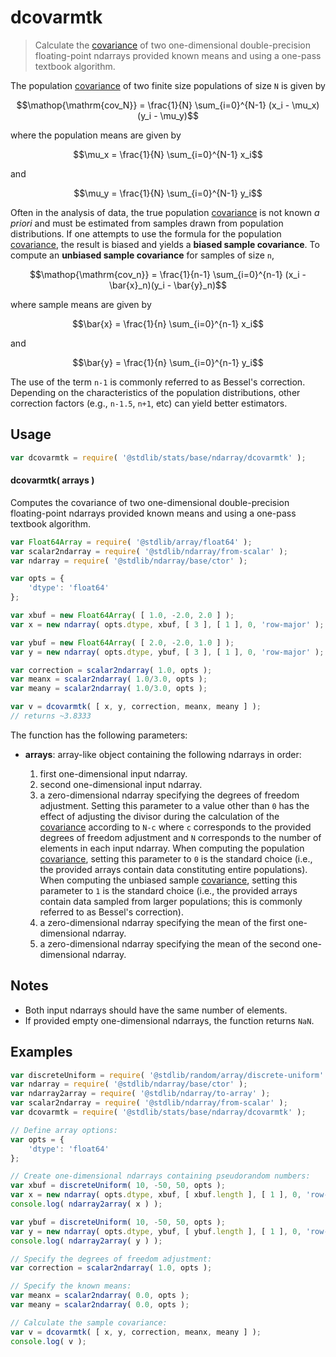 <!--

@license Apache-2.0

Copyright (c) 2025 The Stdlib Authors.

Licensed under the Apache License, Version 2.0 (the "License");
you may not use this file except in compliance with the License.
You may obtain a copy of the License at

   http://www.apache.org/licenses/LICENSE-2.0

Unless required by applicable law or agreed to in writing, software
distributed under the License is distributed on an "AS IS" BASIS,
WITHOUT WARRANTIES OR CONDITIONS OF ANY KIND, either express or implied.
See the License for the specific language governing permissions and
limitations under the License.

-->

# dcovarmtk

> Calculate the [covariance][covariance] of two one-dimensional double-precision floating-point ndarrays provided known means and using a one-pass textbook algorithm.

<section class="intro">

The population [covariance][covariance] of two finite size populations of size `N` is given by

<!-- <equation class="equation" label="eq:population_covariance" align="center" raw="\operatorname{\mathrm{cov_N}} = \frac{1}{N} \sum_{i=0}^{N-1} (x_i - \mu_x)(y_i - \mu_y)" alt="Equation for the population covariance."> -->

```math
\mathop{\mathrm{cov_N}} = \frac{1}{N} \sum_{i=0}^{N-1} (x_i - \mu_x)(y_i - \mu_y)
```

<!-- </equation> -->

where the population means are given by

<!-- <equation class="equation" label="eq:population_mean_for_x" align="center" raw="\mu_x = \frac{1}{N} \sum_{i=0}^{N-1} x_i" alt="Equation for the population mean for first array."> -->

```math
\mu_x = \frac{1}{N} \sum_{i=0}^{N-1} x_i
```

<!-- </equation> -->

and

<!-- <equation class="equation" label="eq:population_mean_for_y" align="center" raw="\mu_y = \frac{1}{N} \sum_{i=0}^{N-1} y_i" alt="Equation for the population mean for second array."> -->

```math
\mu_y = \frac{1}{N} \sum_{i=0}^{N-1} y_i
```

<!-- </equation> -->

Often in the analysis of data, the true population [covariance][covariance] is not known _a priori_ and must be estimated from samples drawn from population distributions. If one attempts to use the formula for the population [covariance][covariance], the result is biased and yields a **biased sample covariance**. To compute an **unbiased sample covariance** for samples of size `n`,

<!-- <equation class="equation" label="eq:unbiased_sample_covariance" align="center" raw="\operatorname{\mathrm{cov_n}} = \frac{1}{n-1} \sum_{i=0}^{n-1} (x_i - \bar{x}_n)(y_i - \bar{y}_n)" alt="Equation for computing an unbiased sample variance."> -->

```math
\mathop{\mathrm{cov_n}} = \frac{1}{n-1} \sum_{i=0}^{n-1} (x_i - \bar{x}_n)(y_i - \bar{y}_n)
```

<!-- </equation> -->

where sample means are given by

<!-- <equation class="equation" label="eq:sample_mean_for_x" align="center" raw="\bar{x} = \frac{1}{n} \sum_{i=0}^{n-1} x_i" alt="Equation for the sample mean for first array."> -->

```math
\bar{x} = \frac{1}{n} \sum_{i=0}^{n-1} x_i
```

<!-- </equation> -->

and

<!-- <equation class="equation" label="eq:sample_mean_for_y" align="center" raw="\bar{y} = \frac{1}{n} \sum_{i=0}^{n-1} y_i" alt="Equation for the sample mean for second array."> -->

```math
\bar{y} = \frac{1}{n} \sum_{i=0}^{n-1} y_i
```

<!-- </equation> -->

The use of the term `n-1` is commonly referred to as Bessel's correction. Depending on the characteristics of the population distributions, other correction factors (e.g., `n-1.5`, `n+1`, etc) can yield better estimators.

</section>

<!-- /.intro -->

<section class="usage">

## Usage

```javascript
var dcovarmtk = require( '@stdlib/stats/base/ndarray/dcovarmtk' );
```

#### dcovarmtk( arrays )

Computes the covariance of two one-dimensional double-precision floating-point ndarrays provided known means and using a one-pass textbook algorithm.

```javascript
var Float64Array = require( '@stdlib/array/float64' );
var scalar2ndarray = require( '@stdlib/ndarray/from-scalar' );
var ndarray = require( '@stdlib/ndarray/base/ctor' );

var opts = {
    'dtype': 'float64'
};

var xbuf = new Float64Array( [ 1.0, -2.0, 2.0 ] );
var x = new ndarray( opts.dtype, xbuf, [ 3 ], [ 1 ], 0, 'row-major' );

var ybuf = new Float64Array( [ 2.0, -2.0, 1.0 ] );
var y = new ndarray( opts.dtype, ybuf, [ 3 ], [ 1 ], 0, 'row-major' );

var correction = scalar2ndarray( 1.0, opts );
var meanx = scalar2ndarray( 1.0/3.0, opts );
var meany = scalar2ndarray( 1.0/3.0, opts );

var v = dcovarmtk( [ x, y, correction, meanx, meany ] );
// returns ~3.8333
```

The function has the following parameters:

-   **arrays**: array-like object containing the following ndarrays in order:

    1.  first one-dimensional input ndarray.
    2.  second one-dimensional input ndarray.
    3.  a zero-dimensional ndarray specifying the degrees of freedom adjustment. Setting this parameter to a value other than `0` has the effect of adjusting the divisor during the calculation of the [covariance][covariance] according to `N-c` where `c` corresponds to the provided degrees of freedom adjustment and `N` corresponds to the number of elements in each input ndarray. When computing the population [covariance][covariance], setting this parameter to `0` is the standard choice (i.e., the provided arrays contain data constituting entire populations). When computing the unbiased sample [covariance][covariance], setting this parameter to `1` is the standard choice (i.e., the provided arrays contain data sampled from larger populations; this is commonly referred to as Bessel's correction).
    4.  a zero-dimensional ndarray specifying the mean of the first one-dimensional ndarray.
    5.  a zero-dimensional ndarray specifying the mean of the second one-dimensional ndarray.

</section>

<!-- /.usage -->

<section class="notes">

## Notes

-   Both input ndarrays should have the same number of elements.
-   If provided empty one-dimensional ndarrays, the function returns `NaN`.

</section>

<!-- /.notes -->

<section class="examples">

## Examples

<!-- eslint no-undef: "error" -->

```javascript
var discreteUniform = require( '@stdlib/random/array/discrete-uniform' );
var ndarray = require( '@stdlib/ndarray/base/ctor' );
var ndarray2array = require( '@stdlib/ndarray/to-array' );
var scalar2ndarray = require( '@stdlib/ndarray/from-scalar' );
var dcovarmtk = require( '@stdlib/stats/base/ndarray/dcovarmtk' );

// Define array options:
var opts = {
    'dtype': 'float64'
};

// Create one-dimensional ndarrays containing pseudorandom numbers:
var xbuf = discreteUniform( 10, -50, 50, opts );
var x = new ndarray( opts.dtype, xbuf, [ xbuf.length ], [ 1 ], 0, 'row-major' );
console.log( ndarray2array( x ) );

var ybuf = discreteUniform( 10, -50, 50, opts );
var y = new ndarray( opts.dtype, ybuf, [ ybuf.length ], [ 1 ], 0, 'row-major' );
console.log( ndarray2array( y ) );

// Specify the degrees of freedom adjustment:
var correction = scalar2ndarray( 1.0, opts );

// Specify the known means:
var meanx = scalar2ndarray( 0.0, opts );
var meany = scalar2ndarray( 0.0, opts );

// Calculate the sample covariance:
var v = dcovarmtk( [ x, y, correction, meanx, meany ] );
console.log( v );
```

</section>

<!-- /.examples -->

<!-- Section for related `stdlib` packages. Do not manually edit this section, as it is automatically populated. -->

<section class="related">

</section>

<!-- /.related -->

<!-- Section for all links. Make sure to keep an empty line after the `section` element and another before the `/section` close. -->

<section class="links">

[covariance]: https://en.wikipedia.org/wiki/Covariance

</section>

<!-- /.links -->
